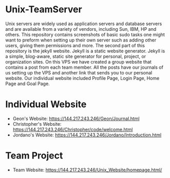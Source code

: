 # Unix-TeamServer

Unix servers are widely used as application servers and database servers and are available from a variety of vendors, including Sun, IBM, HP and others. This repository contains screenshots of basic sudo tasks one might want to preform when setting up their own server such as adding other users, giving them permissions and more. 
The second part of this repository is the jekyll website. Jekyll is a static website generator. Jekyll is a simple, blog-aware, static site generator for personal, project, or organization sites. On this VPS we have created a group website that contains a post from each team member. All the posts have our journals of us setting up the VPS and another link that sends you to our personal website. Our individual website included Profile Page, Login Page, Home Page and Goal Page. 

# Individual Website

  * Geon's Website: https://144.217.243.246/Geon/Journal.html
  * Christopher's Website: https://144.217.243.246/Christopher/code/welcome.html
  * Jordano's Website: https://144.217.243.246/Jordano/Introduction.html

# Team Project

  * Team Website: https://144.217.243.246/Unix_Website/homepage.html/
